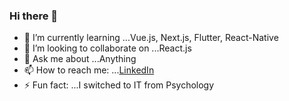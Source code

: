 ### Hi there 👋

<!--
**khalil06/khalil06** is a ✨ _special_ ✨ repository because its `README.md` (this file) appears on your GitHub profile.

Here are some ideas to get you started:-->

<!--- 🔭 I’m currently working on ...-->
- 🌱 I’m currently learning ...Vue.js, Next.js, Flutter, React-Native
- 👯 I’m looking to collaborate on ...React.js<!---- 🤔 I’m looking for help with ...-->
- 💬 Ask me about ...Anything
- 📫 How to reach me: ...[LinkedIn](https://www.linkedin.com/in/khalil-ch/)<!--- - 😄 Pronouns: ...He/Him-->
- ⚡ Fun fact: ...I switched to IT from Psychology

